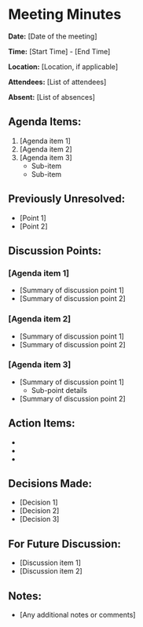 # Meeting Minutes

**Date:** [Date of the meeting]

**Time:** [Start Time] - [End Time]

**Location:** [Location, if applicable]

**Attendees:** [List of attendees]

**Absent:** [List of absences]

## Agenda Items:

1. [Agenda item 1]
2. [Agenda item 2]
3. [Agenda item 3]
   - Sub-item
   - Sub-item

## Previously Unresolved:
- [Point 1]
- [Point 2]

## Discussion Points:

### [Agenda item 1]

- [Summary of discussion point 1]
- [Summary of discussion point 2]

### [Agenda item 2]

- [Summary of discussion point 1]
- [Summary of discussion point 2]

### [Agenda item 3]

- [Summary of discussion point 1]
  - Sub-point details
- [Summary of discussion point 2]

## Action Items:

- [Responsible Person]: [Task]
- [Responsible Person]: [Task]
- [Responsible Person]: [Task]

## Decisions Made:

- [Decision 1]
- [Decision 2]
- [Decision 3]

## For Future Discussion:

- [Discussion item 1]
- [Discussion item 2]

## Notes:

- [Any additional notes or comments]

